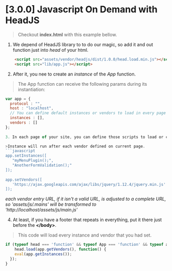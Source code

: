 # [3.0.0] Javascript On Demand with HeadJS
 
>Checkout **index.html** with this example bellow.
 
1. We depend of HeadJS library to to do our magic, so add it and out function just into *head* of your html.
```html
	<script src="assets/vendor/headjs/dist/1.0.0/head.load.min.js"></script>
	<script src="lib/app.js"></script>
```
 
2. After it, you nee to create an *instance* of the *App* function.
>The App function can receive the following params during its instantiation:
```javascript
var app = {
  protocol : "",
  host : "localhost",
  // You can define default instances or vendors to load in every page filling this next parameters
  instances : [],
  vendors : []
};
 
3. In each page of your site, you can define those scripts to load or call by instances, like this:

>Instance will run after each vendor defined on current page.
```javascript
app.setInstances([
   "myMenuPlugin();",
   "AnotherFormValidation();"
]);
 
app.setVendors([
   'https://ajax.googleapis.com/ajax/libs/jquery/1.12.4/jquery.min.js'
]);
```

*each vendor entry URL, if it isn't a valid URL, is adjusted to a complete URL, so 'assets/js/.mains' will be transformed to 'http://localhost/assets/js/main.js'*
 
4. At least, if you have a footer that repeats in everything, put it there just before the **<\/body>**.
>This code will load every instance and vendor that you had set.

```javascript
if (typeof head === 'function' && typeof App === 'function' && typeof app !== 'undefined') {
    head.load(app.getVendors(), function() {
    eval(app.getInstances());
  });
}
```
